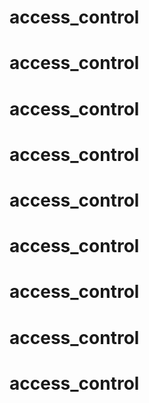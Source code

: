 # access_control
# access_control
# access_control
# access_control
# access_control
# access_control
# access_control
# access_control
# access_control

